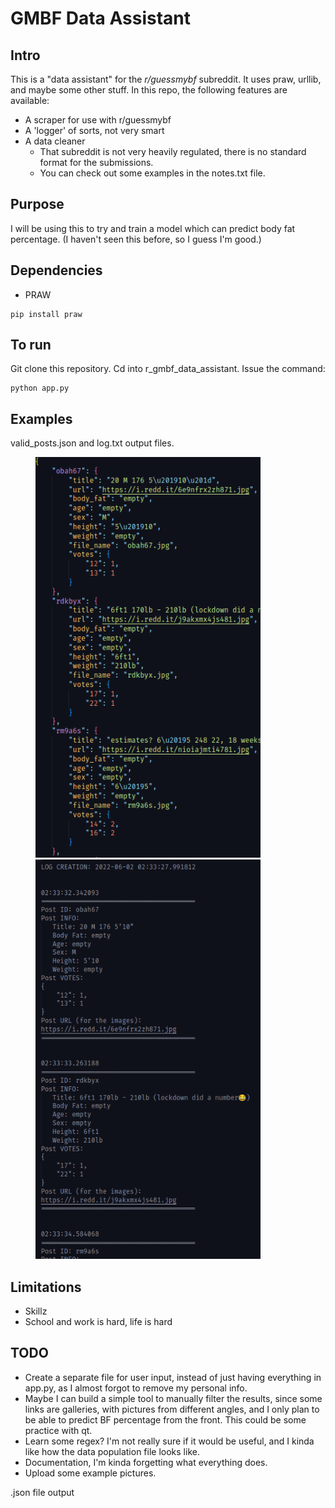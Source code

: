 # GMBF Data Assistant

## Intro
This is a "data assistant" for the *r/guessmybf* subreddit. It uses praw, urllib, and maybe some other stuff.
In this repo, the following features are available:
* A scraper for use with r/guessmybf
* A 'logger' of sorts, not very smart
* A data cleaner
    * That subreddit is not very heavily regulated, there is no standard format for the submissions.
    * You can check out some examples in the notes.txt file.

## Purpose
I will be using this to try and train a model which can predict body fat percentage. (I haven't seen this before, so I guess I'm good.)

## Dependencies
* PRAW
```
pip install praw
```

## To run
Git clone this repository.
Cd into r_gmbf_data_assistant.
Issue the command:
```
python app.py
```

## Examples

valid_posts.json and log.txt output files.
<figure>
    <img src="examples/json_example.png" width="360"/>
    <img src="examples/log_example.png" width="360"/>
</figure>

## Limitations
* Skillz
* School and work is hard, life is hard

## TODO
* Create a separate file for user input, instead of just having everything in app.py, as I almost forgot to remove my personal info.
* Maybe I can build a simple tool to manually filter the results, since some links are galleries, with pictures from different angles, and I only plan to be able to predict BF percentage from the front. This could be some practice with qt.
* Learn some regex? I'm not really sure if it would be useful, and I kinda like how the data population file looks like.
* Documentation, I'm kinda forgetting what everything does.
* Upload some example pictures.

.json file output